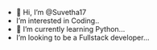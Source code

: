 - 👋 Hi, I’m @Suvetha17
-  I’m interested in Coding..
- 🌱 I’m currently learning Python...
-  I’m looking to be a Fullstack developer...
  

<!---
Suvetha17/Suvetha17 is a ✨ special ✨ repository because its `README.md` (this file) appears on your GitHub profile.
You can click the Preview link to take a look at your changes.
--->
